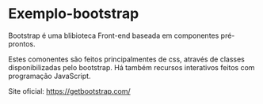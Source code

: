 # Exemplo-bootstrap

Bootstrap é uma blibioteca Front-end baseada em componentes pré-prontos.

Estes comonentes são feitos principalmentes de css, através de classes disponibilizadas pelo bootstrap. Há também recursos interativos feitos com programação JavaScript.

Site oficial: https://getbootstrap.com/
 
